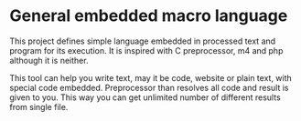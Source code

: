 General embedded macro language
===============================
This project defines simple language embedded in processed text and program for
its execution. It is inspired with C preprocessor, m4 and php although it is
neither.

This tool can help you write text, may it be code, website or plain text, with
special code embedded. Preprocessor than resolves all code and result is given to
you. This way you can get unlimited number of different results from single file.
